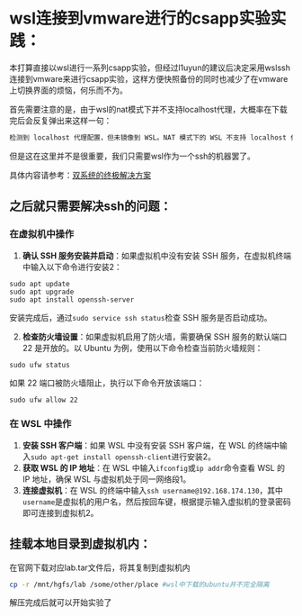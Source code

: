 # wsl连接到vmware进行的csapp实验实践：

本打算直接以wsl进行一系列csapp实验，但经过l1uyun的建议后决定采用wslssh连接到vmware来进行csapp实验，这样方便快照备份的同时也减少了在vmware上切换界面的烦恼，何乐而不为。

首先需要注意的是，由于wsl的nat模式下并不支持localhost代理，大概率在下载完后会反复弹出来这样一句：

```bash
检测到 localhost 代理配置，但未镜像到 WSL。NAT 模式下的 WSL 不支持 localhost 代理。
```

但是这在这里并不是很重要，我们只需要wsl作为一个ssh的机器罢了。

具体内容请参考：[双系统的终极解决方案](https://xiashuo.xyz/posts/devops/linux/wsl/#%E7%BD%91%E7%BB%9C%E8%AE%BE%E7%BD%AE---%E9%87%8D%E7%82%B9)

## 之后就只需要解决ssh的问题：

### 在虚拟机中操作

1. **确认 SSH 服务安装并启动**：如果虚拟机中没有安装 SSH 服务，在虚拟机终端中输入以下命令进行安装2：

```plaintext
sudo apt update
sudo apt upgrade
sudo apt install openssh-server
```

安装完成后，通过`sudo service ssh status`检查 SSH 服务是否启动成功。

2. **检查防火墙设置**：如果虚拟机启用了防火墙，需要确保 SSH 服务的默认端口 22 是开放的。以 Ubuntu 为例，使用以下命令检查当前防火墙规则：

```plaintext
sudo ufw status
```

如果 22 端口被防火墙阻止，执行以下命令开放该端口：

```plaintext
sudo ufw allow 22
```

### 在 WSL 中操作

1. **安装 SSH 客户端**：如果 WSL 中没有安装 SSH 客户端，在 WSL 的终端中输入`sudo apt-get install openssh-client`进行安装2。
2. **获取 WSL 的 IP 地址**：在 WSL 中输入`ifconfig`或`ip addr`命令查看 WSL 的 IP 地址，确保 WSL 与虚拟机处于同一网络段1。
3. **连接虚拟机**：在 WSL 的终端中输入`ssh username@192.168.174.130`，其中`username`是虚拟机的用户名，然后按回车键，根据提示输入虚拟机的登录密码即可连接到虚拟机2。



## 挂载本地目录到虚拟机内：

在官网下载对应lab.tar文件后，将其复制到虚拟机内

```bash
cp -r /mnt/hgfs/lab /some/other/place #wsl中下载的ubuntu并不完全隔离
```

解压完成后就可以开始实验了